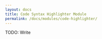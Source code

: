 ```yaml
---
layout: docs
title: Code Syntax Highlighter Module
permalink: /docs/modules/code-highlighter/
---
```


TODO: Write
